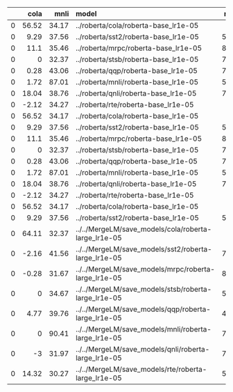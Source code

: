 |    |   cola |   mnli | model                                                |   mrpc |   qnli |   qqp |   rte |   sst2 |   stsb |
|---:|-------:|-------:|:-----------------------------------------------------|-------:|-------:|------:|------:|-------:|-------:|
|  0 |  56.52 |  34.17 | ../roberta/cola/roberta-base_lr1e-05                 |  74.8  |  47.15 | 33.42 | 47.29 |  51.38 |   5.41 |
|  0 |   9.29 |  37.56 | ../roberta/sst2/roberta-base_lr1e-05                 |  51.97 |  47.95 | 44.8  | 51.62 |  94.72 |   4.37 |
|  0 |  11.1  |  35.46 | ../roberta/mrpc/roberta-base_lr1e-05                 |  87.99 |  60.84 | 62.01 | 47.29 |  50.46 |  57.61 |
|  0 |   0    |  32.37 | ../roberta/stsb/roberta-base_lr1e-05                 |  75.17 |  58.54 | 33.62 | 47.29 |  50.92 |  86.36 |
|  0 |   0.28 |  43.06 | ../roberta/qqp/roberta-base_lr1e-05                  |  77.21 |  62.64 | 89.71 | 46.57 |  50.92 |  52.32 |
|  0 |   1.72 |  87.01 | ../roberta/mnli/roberta-base_lr1e-05                 |  53.29 |  49.55 | 44.91 | 28.88 |  51.26 | -24.9  |
|  0 |  18.04 |  38.76 | ../roberta/qnli/roberta-base_lr1e-05                 |  74.96 |  91.71 | 34.33 | 47.29 |  55.16 | -24.07 |
|  0 |  -2.12 |  34.27 | ../roberta/rte/roberta-base_lr1e-05                  |  74.8  |  56.04 | 50.77 | 66.43 |  51.38 |  49.3  |
|  0 |  56.52 |  34.17 | ../roberta/cola/roberta-base_lr1e-05                 |  74.8  |  47.15 | 33.42 | 47.29 |  51.38 |   5.41 |
|  0 |   9.29 |  37.56 | ../roberta/sst2/roberta-base_lr1e-05                 |  51.97 |  47.95 | 44.8  | 51.62 |  94.72 |   4.37 |
|  0 |  11.1  |  35.46 | ../roberta/mrpc/roberta-base_lr1e-05                 |  87.99 |  60.84 | 62.01 | 47.29 |  50.46 |  57.61 |
|  0 |   0    |  32.37 | ../roberta/stsb/roberta-base_lr1e-05                 |  75.17 |  58.54 | 33.62 | 47.29 |  50.92 |  86.36 |
|  0 |   0.28 |  43.06 | ../roberta/qqp/roberta-base_lr1e-05                  |  77.21 |  62.64 | 89.71 | 46.57 |  50.92 |  52.32 |
|  0 |   1.72 |  87.01 | ../roberta/mnli/roberta-base_lr1e-05                 |  53.29 |  49.55 | 44.91 | 28.88 |  51.26 | -24.9  |
|  0 |  18.04 |  38.76 | ../roberta/qnli/roberta-base_lr1e-05                 |  74.96 |  91.71 | 34.33 | 47.29 |  55.16 | -24.07 |
|  0 |  -2.12 |  34.27 | ../roberta/rte/roberta-base_lr1e-05                  |  74.8  |  56.04 | 50.77 | 66.43 |  51.38 |  49.3  |
|  0 |  56.52 |  34.17 | ../roberta/cola/roberta-base_lr1e-05                 |  74.8  |  47.15 | 33.42 | 47.29 |  51.38 |   5.41 |
|  0 |   9.29 |  37.56 | ../roberta/sst2/roberta-base_lr1e-05                 |  51.97 |  47.95 | 44.8  | 51.62 |  94.72 |   4.37 |
|  0 |  64.11 |  32.37 | ../../MergeLM/save_models/cola/roberta-large_lr1e-05 |  74.8  |  50.85 | 33.21 | 47.29 |  50.92 |  -7.37 |
|  0 |  -2.16 |  41.56 | ../../MergeLM/save_models/sst2/roberta-large_lr1e-05 |  71.43 |  46.15 | 41.13 | 48.38 |  95.99 |  -4.89 |
|  0 |  -0.28 |  31.67 | ../../MergeLM/save_models/mrpc/roberta-large_lr1e-05 |  87.87 |  58.24 | 60.01 | 51.62 |  52.98 |   6.5  |
|  0 |   0    |  34.67 | ../../MergeLM/save_models/stsb/roberta-large_lr1e-05 |  55.18 |  52.55 | 41.06 | 48.38 |  50.92 |  90.33 |
|  0 |   4.77 |  39.76 | ../../MergeLM/save_models/qqp/roberta-large_lr1e-05  |  42.69 |  60.24 | 90.35 | 49.82 |  46.67 |  80.42 |
|  0 |   0    |  90.41 | ../../MergeLM/save_models/mnli/roberta-large_lr1e-05 |  72.24 |  47.35 | 49.32 | 67.87 |  50.92 |  46.2  |
|  0 |  -3    |  31.97 | ../../MergeLM/save_models/qnli/roberta-large_lr1e-05 |  75.84 |  94.21 | 56.93 | 51.99 |  50.92 | -30.4  |
|  0 |  14.32 |  30.27 | ../../MergeLM/save_models/rte/roberta-large_lr1e-05  |  59.87 |  49.15 | 34.33 | 75.81 |  55.96 |  38.75 |
